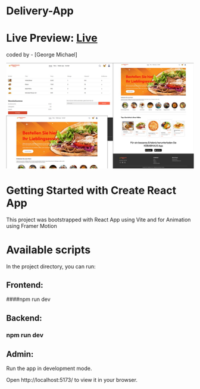 # Delivery-App
# Live Preview: [Live]()

coded by - [George Michael]

![](/delivery-app.jpg)

# Getting Started with Create React App

This project was bootstrapped with React App using Vite and for Animation using Framer Motion

# Available scripts

In the project directory, you can run:
## Frontend:
####npm run dev
## Backend:
### npm run dev
## Admin:

Run the app in development mode.

Open http://localhost:5173/ to view it in your browser.
